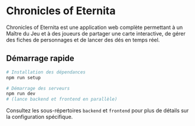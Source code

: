 # Chronicles of Eternita

Chronicles of Eternita est une application web complète permettant à un Maître du Jeu et à des joueurs de partager une carte interactive, de gérer des fiches de personnages et de lancer des dés en temps réel.

## Démarrage rapide

```bash
# Installation des dépendances
npm run setup

# Démarrage des serveurs
npm run dev
# (lance backend et frontend en parallèle)
```

Consultez les sous-répertoires `backend` et `frontend` pour plus de détails sur la configuration spécifique.
